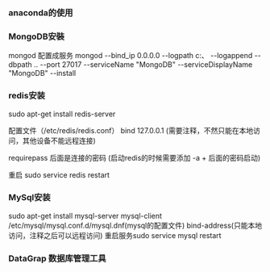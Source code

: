 ### anaconda的使用

### MongoDB安裝
mongod 配置成服务
mongod --bind_ip 0.0.0.0 --logpath c:、 --logappend --dbpath .. --port 27017 --serviceName "MongoDB" --serviceDisplayName "MongoDB" --install

### redis安装
sudo apt-get install redis-server

配置文件（/etc/redis/redis.conf）
bind 127.0.0.1 (需要注释，不然只能在本地访问，其他设备不能远程连接)

requirepass 后面是连接的密码 (启动redis的时候需要添加 -a + 后面的密码启动)

重启 sudo service redis restart

### MySql安装
sudo apt-get install mysql-server mysql-client
/etc/mysql/mysql.conf.d/mysql.dnf(mysql的配置文件)
bind-address(只能本地访问，注释之后可以远程访问)
重启服务sudo service mysql restart

### DataGrap 数据库管理工具
